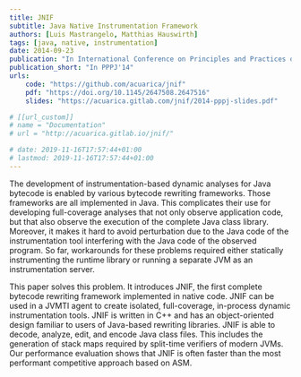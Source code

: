 ```yaml
---
title: JNIF
subtitle: Java Native Instrumentation Framework
authors: [Luis Mastrangelo, Matthias Hauswirth]
tags: [java, native, instrumentation]
date: 2014-09-23
publication: "In International Conference on Principles and Practices of Programming on the Java platform: Virtual machines, Languages, and Tools (PPPJ'14), IEEE"
publication_short: "In PPPJ'14"
urls:
    code: "https://github.com/acuarica/jnif"
    pdf: "https://doi.org/10.1145/2647508.2647516"
    slides: "https://acuarica.gitlab.com/jnif/2014-pppj-slides.pdf"

# [[url_custom]]
# name = "Documentation"
# url = "http://acuarica.gitlab.io/jnif/"

# date: 2019-11-16T17:57:44+01:00
# lastmod: 2019-11-16T17:57:44+01:00
---
```


The development of instrumentation-based dynamic analyses for Java bytecode is enabled by various bytecode rewriting frameworks.
Those frameworks are all implemented in Java.
This complicates their use for developing full-coverage analyses that not only observe application code,
but that also observe the execution of the complete Java class library.
Moreover, it makes it hard to avoid perturbation due to the Java code of the instrumentation tool interfering with the Java code of the observed program.
So far, workarounds for these problems required either statically instrumenting the runtime library or running a separate JVM as an instrumentation server.

This paper solves this problem.
It introduces JNIF, the first complete bytecode rewriting framework implemented in native code.
JNIF can be used in a JVMTI agent to create isolated, full-coverage, in-process dynamic instrumentation tools.
JNIF is written in C++ and has an object-oriented design familiar to users of Java-based rewriting libraries.
JNIF is able to decode, analyze, edit, and encode Java class files.
This includes the generation of stack maps required by split-time verifiers of modern JVMs.
Our performance evaluation shows that JNIF is often faster than the most performant competitive approach based on ASM.

